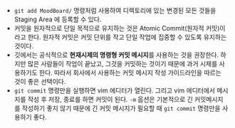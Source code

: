 - `git add MoodBoard/` 명령처럼 사용하여 디렉토리에 있는 변경된 모든 것들을 Staging Area 에 등록할 수 있다.
- 커밋을 원자적으로 단일 목적으로 유지하는 것은 Atomic Commit(원자적 커밋)이라고 한다. 원자적 커밋은 커밋 단위를 작고 단일 작업에 집중할 수 있도록 유지하는 것이다.
- 깃에서는 공식적으로 **현재시제의 명령형 커밋 메시지**를 사용하는 것을 권장한다. 하지만 많은 사람들이 작업이 끝났고, 그것을 커밋하는 것이기 때문에 과거 시제를 사용하기도 한다. 따라서 회사에서 사용하는 커밋 메시지 작성 가이드라인을 따르는 것이 좋은 선택이다.
- `git commit` 명령만을 실행하면 vim 에디터가 열린다. 그리고 vim 에디터에서 메시지를 작성 후 저장, 종료를 하면 커밋이 된다. `-m` 옵션은 기본적으로 긴 커밋메시지를 작성하기 좋지 않기 때문에 긴 커밋 메시지가 필요할 때  `git commit` 명령만을 사용하기 좋다.


